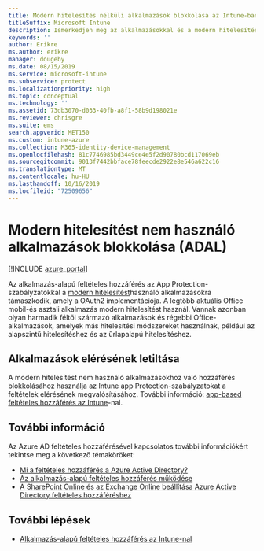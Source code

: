 ```yaml
---
title: Modern hitelesítés nélküli alkalmazások blokkolása az Intune-ban
titleSuffix: Microsoft Intune
description: Ismerkedjen meg az alkalmazásokkal és a modern hitelesítéssel (ADAL) Microsoft Intune használatával.
keywords: ''
author: Erikre
ms.author: erikre
manager: dougeby
ms.date: 08/15/2019
ms.service: microsoft-intune
ms.subservice: protect
ms.localizationpriority: high
ms.topic: conceptual
ms.technology: ''
ms.assetid: 73db3070-d033-40fb-a8f1-58b9d198021e
ms.reviewer: chrisgre
ms.suite: ems
search.appverid: MET150
ms.custom: intune-azure
ms.collection: M365-identity-device-management
ms.openlocfilehash: 81c7746985bd3449ce4e5f2d90780bcd117069eb
ms.sourcegitcommit: 9013f7442bbface78feecde2922e8e546a622c16
ms.translationtype: MT
ms.contentlocale: hu-HU
ms.lasthandoff: 10/16/2019
ms.locfileid: "72509656"
---
```

# <a name="block-apps-that-dont-use-modern-authentication-adal"></a>Modern hitelesítést nem használó alkalmazások blokkolása (ADAL)

[!INCLUDE [azure_portal](../includes/azure_portal.md)]

Az alkalmazás-alapú feltételes hozzáférés az App Protection-szabályzatokkal a [modern hitelesítést](https://support.office.com/article/Using-Office-365-modern-authentication-with-Office-clients-776c0036-66fd-41cb-8928-5495c0f9168a)használó alkalmazásokra támaszkodik, amely a OAuth2 implementációja. A legtöbb aktuális Office mobil-és asztali alkalmazás modern hitelesítést használ. Vannak azonban olyan harmadik féltől származó alkalmazások és régebbi Office-alkalmazások, amelyek más hitelesítési módszereket használnak, például az alapszintű hitelesítéshez és az űrlapalapú hitelesítéshez.

## <a name="block-access-to-apps"></a>Alkalmazások elérésének letiltása

A modern hitelesítést nem használó alkalmazásokhoz való hozzáférés blokkolásához használja az Intune app Protection-szabályzatokat a feltételek elérésének megvalósításához. További információ: [app-based feltételes hozzáférés az Intune](app-based-conditional-access-intune.md)-nal.

## <a name="additional-information"></a>További információ

Az Azure AD feltételes hozzáférésével kapcsolatos további információkért tekintse meg a következő témaköröket:
- [Mi a feltételes hozzáférés a Azure Active Directory?](https://docs.microsoft.com/azure/active-directory/conditional-access/overview)
- [Az alkalmazás-alapú feltételes hozzáférés működése](app-based-conditional-access-intune.md#how-app-based-conditional-access-works)
- [A SharePoint Online és az Exchange Online beállítása Azure Active Directory feltételes hozzáféréshez](https://docs.microsoft.com/azure/active-directory/conditional-access/conditional-access-for-exo-and-spo)

## <a name="next-steps"></a>További lépések

- [Alkalmazás-alapú feltételes hozzáférés az Intune-nal](app-based-conditional-access-intune.md)
